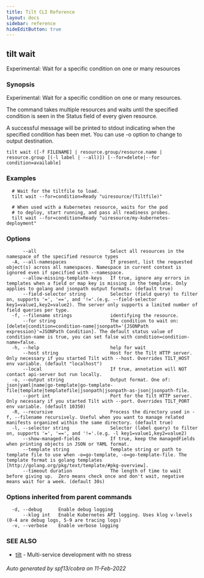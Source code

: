 ```yaml
---
title: Tilt CLI Reference
layout: docs
sidebar: reference
hideEditButton: true
---
```

## tilt wait

Experimental: Wait for a specific condition on one or many resources

### Synopsis

Experimental: Wait for a specific condition on one or many resources.

 The command takes multiple resources and waits until the specified condition is seen in the Status field of every given resource.

 A successful message will be printed to stdout indicating when the specified condition has been met. You can use -o option to change to output destination.

```
tilt wait ([-f FILENAME] | resource.group/resource.name | resource.group [(-l label | --all)]) [--for=delete|--for condition=available]
```

### Examples

```
  # Wait for the tiltfile to load.
  tilt wait --for=condition=Ready "uiresource/(Tiltfile)"
  
  # When used with a Kubernetes resource, waits for the pod
  # to deploy, start running, and pass all readiness probes.
  tilt wait --for=condition=Ready "uiresource/my-kubernetes-deployment"
```

### Options

```
      --all                           Select all resources in the namespace of the specified resource types
  -A, --all-namespaces                If present, list the requested object(s) across all namespaces. Namespace in current context is ignored even if specified with --namespace.
      --allow-missing-template-keys   If true, ignore any errors in templates when a field or map key is missing in the template. Only applies to golang and jsonpath output formats. (default true)
      --field-selector string         Selector (field query) to filter on, supports '=', '==', and '!='.(e.g. --field-selector key1=value1,key2=value2). The server only supports a limited number of field queries per type.
  -f, --filename strings              identifying the resource.
      --for string                    The condition to wait on: [delete|condition=condition-name|jsonpath='{JSONPath expression}'=JSONPath Condition]. The default status value of condition-name is true, you can set false with condition=condition-name=false.
  -h, --help                          help for wait
      --host string                   Host for the Tilt HTTP server. Only necessary if you started Tilt with --host. Overrides TILT_HOST env variable. (default "localhost")
      --local                         If true, annotation will NOT contact api-server but run locally.
  -o, --output string                 Output format. One of: json|yaml|name|go-template|go-template-file|template|templatefile|jsonpath|jsonpath-as-json|jsonpath-file.
      --port int                      Port for the Tilt HTTP server. Only necessary if you started Tilt with --port. Overrides TILT_PORT env variable. (default 10350)
  -R, --recursive                     Process the directory used in -f, --filename recursively. Useful when you want to manage related manifests organized within the same directory. (default true)
  -l, --selector string               Selector (label query) to filter on, supports '=', '==', and '!='.(e.g. -l key1=value1,key2=value2)
      --show-managed-fields           If true, keep the managedFields when printing objects in JSON or YAML format.
      --template string               Template string or path to template file to use when -o=go-template, -o=go-template-file. The template format is golang templates [http://golang.org/pkg/text/template/#pkg-overview].
      --timeout duration              The length of time to wait before giving up.  Zero means check once and don't wait, negative means wait for a week. (default 30s)
```

### Options inherited from parent commands

```
  -d, --debug      Enable debug logging
      --klog int   Enable Kubernetes API logging. Uses klog v-levels (0-4 are debug logs, 5-9 are tracing logs)
  -v, --verbose    Enable verbose logging
```

### SEE ALSO

* [tilt](tilt.html)	 - Multi-service development with no stress

###### Auto generated by spf13/cobra on 11-Feb-2022

